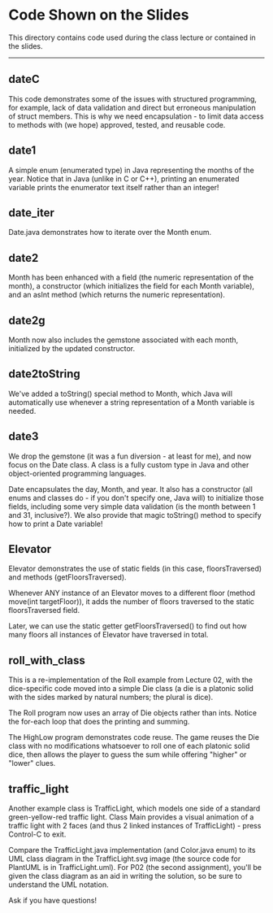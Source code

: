 Code Shown on the Slides
========================

This directory contains code used during the class lecture or contained in the slides.

---

dateC
-----

This code demonstrates some of the issues with structured programming, for example, lack of data validation and direct but erroneous manipulation of struct members. This is why we need encapsulation - to limit data access to methods with (we hope) approved, tested, and reusable code.

date1
-----

A simple enum (enumerated type) in Java representing the months of the year. Notice that in Java (unlike in C or C++), printing an enumerated variable prints the enumerator text itself rather than an integer!

date_iter
---------

Date.java demonstrates how to iterate over the Month enum.

date2
-----

Month has been enhanced with a field (the numeric representation of the month), a constructor (which initializes the field for each Month variable), and an asInt method (which returns the numeric representation).

date2g
------

Month now also includes the gemstone associated with each month, initialized by the updated constructor.

date2toString
-------------

We've added a toString() special method to Month, which Java will automatically use whenever a string representation of a Month variable is needed.

date3
-----

We drop the gemstone (it was a fun diversion - at least for me), and now focus on the Date class. A class is a fully custom type in Java and other object-oriented programming languages.

Date encapsulates the day, Month, and year. It also has a constructor (all enums and classes do - if you don't specify one, Java will) to initialize those fields, including some very simple data validation (is the month between 1 and 31, inclusive?). We also provide that magic toString() method to specify how to print a Date variable!

Elevator
--------

Elevator demonstrates the use of static fields (in this case, floorsTraversed) and methods (getFloorsTraversed). 

Whenever ANY instance of an Elevator moves to a different floor (method move(int targetFloor)), it adds the number of floors traversed to the static floorsTraversed field. 

Later, we can use the static getter getFloorsTraversed() to find out how many floors all instances of Elevator have traversed in total.

roll_with_class
---------------

This is a re-implementation of the Roll example from Lecture 02, with the dice-specific code moved into a simple Die class (a die is a platonic solid with the sides marked by natural numbers; the plural is dice).

The Roll program now uses an array of Die objects rather than ints. Notice the for-each loop that does the printing and summing.

The HighLow program demonstrates code reuse. The game reuses the Die class with no modifications whatsoever to roll one of each platonic solid dice, then allows the player to guess the sum while offering "higher" or "lower" clues.

traffic_light
-------------

Another example class is TrafficLight, which models one side of a standard green-yellow-red traffic light. Class Main provides a visual animation of a traffic light with 2 faces (and thus 2 linked instances of TrafficLight) - press Control-C to exit.

Compare the TrafficLight.java implementation (and Color.java enum) to its UML class diagram in the TrafficLight.svg image (the source code for PlantUML is in TrafficLight.uml). For P02 (the second assignment), you'll be given the class diagram as an aid in writing the solution, so be sure to understand the UML notation. 

Ask if you have questions!



